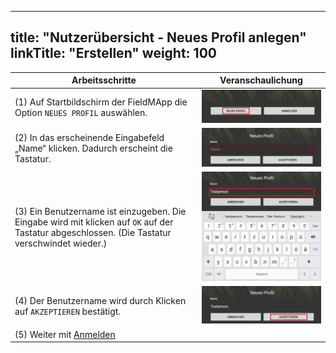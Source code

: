 
---
title: "Nutzerübersicht - Neues Profil anlegen"
linkTitle: "Erstellen"
weight: 100
---

| Arbeitsschritte | Veranschaulichung |
| ------ | :-----: |
| (1) Auf Startbildschirm der FieldMApp die Option `NEUES PROFIL` auswählen. | ![](/screenshots/fig/FirstSteps/de/FirstSteps_1_3_1_img_01_de.jpg) |
| (2) In das erscheinende Eingabefeld „Name“ klicken. Dadurch erscheint die Tastatur. | ![](/screenshots/fig/FirstSteps/de/FirstSteps_1_3_1_img_02_de.jpg) |
| (3) Ein Benutzername ist einzugeben. Die Eingabe wird mit klicken auf `OK` auf der Tastatur abgeschlossen. (Die Tastatur verschwindet wieder.) | ![](/screenshots/fig/FirstSteps/de/FirstSteps_1_3_1_img_03_de.jpg) |
| (4) Der Benutzername wird durch Klicken auf `AKZEPTIEREN` bestätigt. | ![](/screenshots/fig/FirstSteps/de/FirstSteps_1_3_1_img_04_de.jpg) |
| (5) Weiter mit [Anmelden](https://fieldmapp.github.io/docs/useroverview/firststeps/settings/userprofile/login/) | | 

